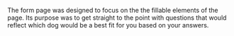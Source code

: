 The form page was designed to focus on the the fillable elements of the page. Its purpose was to get straight to the point with questions that would reflect which dog would be a best fit for you based on your answers. 
